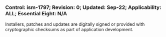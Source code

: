 ### Control: ism-1797; Revision: 0; Updated: Sep-22; Applicability: ALL; Essential Eight: N/A
<p>Installers, patches and updates are digitally signed or provided with cryptographic checksums as part of application development.</p>